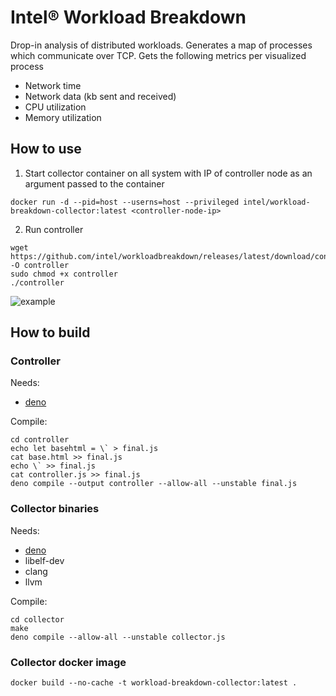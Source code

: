 # Intel® Workload Breakdown
Drop-in analysis of distributed workloads. Generates a map of processes which communicate over TCP. Gets the following metrics per visualized process
- Network time
- Network data (kb sent and received)
-	CPU utilization
- Memory utilization

## How to use
1. Start collector container on all system with IP of controller node as an argument passed to the container
```
docker run -d --pid=host --userns=host --privileged intel/workload-breakdown-collector:latest <controller-node-ip>
```
2. Run controller
```
wget https://github.com/intel/workloadbreakdown/releases/latest/download/controller -O controller
sudo chmod +x controller
./controller
```
![example](https://github.com/intel-innersource/applications.analyzers.cloudcompute.breakfast/assets/86739774/94a4f0d0-fb5b-4692-a8aa-cb9c43e5ed52)

## How to build
### Controller
Needs:
- [deno](https://deno.land/)

Compile:
```
cd controller
echo let basehtml = \` > final.js
cat base.html >> final.js
echo \` >> final.js
cat controller.js >> final.js
deno compile --output controller --allow-all --unstable final.js
```
### Collector binaries
Needs:
- [deno](https://deno.land/)
- libelf-dev
- clang
- llvm

Compile:
```
cd collector
make
deno compile --allow-all --unstable collector.js
```
### Collector docker image
```
docker build --no-cache -t workload-breakdown-collector:latest .
